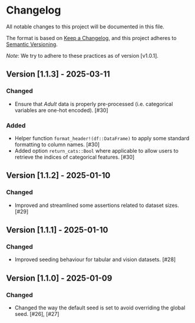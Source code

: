 # Changelog

All notable changes to this project will be documented in this file.

The format is based on [Keep a Changelog](https://keepachangelog.com/en/1.1.0/), and this project adheres to [Semantic Versioning](https://semver.org/spec/v2.0.0.html).

*Note*: We try to adhere to these practices as of version [v1.0.1].

## Version [1.1.3] - 2025-03-11

### Changed

- Ensure that *Adult* data is properly pre-processed (i.e. categorical variables are one-hot encoded). [#30]

### Added

- Helper function `format_header!(df::DataFrame)` to apply some standard formatting to column names. [#30]
- Added option `return_cats::Bool` where applicable to allow users to retrieve the indices of categorical features. [#30]

## Version [1.1.2] - 2025-01-10

### Changed

- Improved and streamlined some assertions related to dataset sizes. [#29]

## Version [1.1.1] - 2025-01-10

### Changed

- Improved seeding behaviour for tabular and vision datasets. [#28]

## Version [1.1.0] - 2025-01-09

### Changed

- Changed the way the default seed is set to avoid overriding the global seed. [#26], [#27]